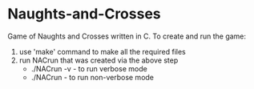 # Naughts-and-Crosses
Game of Naughts and Crosses written in C. 
To create and run the game:
1. use 'make' command to make all the required files
2. run NACrun that was created via the above step 
    - ./NACrun -v - to run verbose mode
    - ./NACrun - to run non-verbose mode